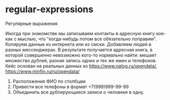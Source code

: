 # regular-expressions
Регулярные выражения 

Иногда при знакомстве мы записываем контакты в адресную книгу кое-как с мыслью, что "когда-нибудь потом все обязательно поправим". Копируем данные из интернета или из смски. Добавляем людей в разных мессенджерах. В результате получается адресная книга, в которой совершенно невозможно кого-то нормально найти: мешает множество дублей, разная запись одних и тех же имен и телефонов.
Кейс основан на реальных данных из https://www.nalog.ru/opendata/, https://www.minfin.ru/ru/opendata/
1) Расположения ФИО по столбцам
2) Привести все телефоны в формат +7(999)999-99-99
3) Объединить все дублирующиеся записи о человеке в одну.

